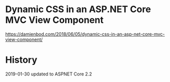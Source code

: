# Dynamic CSS in an ASP.NET Core MVC View Component

https://damienbod.com/2018/06/05/dynamic-css-in-an-asp-net-core-mvc-view-component/

# History

2019-01-30 updated to ASPNET Core 2.2